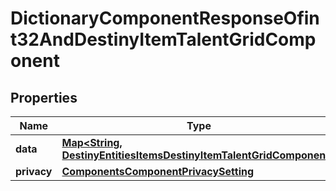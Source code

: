 
# DictionaryComponentResponseOfint32AndDestinyItemTalentGridComponent

## Properties
Name | Type | Description | Notes
------------ | ------------- | ------------- | -------------
**data** | [**Map&lt;String, DestinyEntitiesItemsDestinyItemTalentGridComponent&gt;**](DestinyEntitiesItemsDestinyItemTalentGridComponent.md) |  |  [optional]
**privacy** | [**ComponentsComponentPrivacySetting**](ComponentsComponentPrivacySetting.md) |  |  [optional]



